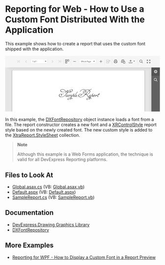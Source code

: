# Reporting for Web - How to Use a Custom Font Distributed With the Application

This example shows how to create a report that uses the custom font shipped with the application.

![Report with Custom Fonts](./Images/report-with-custom-fonts.png)

In this example, the [DXFontRepository](https://docs.devexpress.com/CoreLibraries/DevExpress.Drawing.DXFontRepository) object instance loads a font from a file. The report constructor creates a new font and a [XRControlStyle](https://docs.devexpress.com/XtraReports/DevExpress.XtraReports.UI.XRControlStyle) report style based on the newly created font. The new custom style is added to the [XtraReport.StyleSheet](https://docs.devexpress.com/XtraReports/DevExpress.XtraReports.UI.XtraReport.StyleSheet) collection.

> **Note**
>
> Although this example is a Web Forms application, the technique is valid for all DevExpress Reporting platforms.

## Files to Look At  

- [Global.asax.cs](CS/E5198/Global.asax.cs) (VB: [Global.asax.vb](VB/E5198/Global.asax.vb)) 
- [Default.aspx](CS/E5198/Default.aspx) (VB: [Default.aspx](VB/E5198/Default.aspx))  
- [SampleReport.cs](CS/E5198/SampleReport.cs) (VB: [SampleReport.vb](VB/E5198/SampleReport.vb))  
  
## Documentation

- [DevExpress.Drawing Graphics Library](https://docs.devexpress.com/CoreLibraries/404247/devexpress-drawing-library)
- [DXFontRepository](https://docs.devexpress.com/CoreLibraries/DevExpress.Drawing.DXFontRepository)

## More Examples

- [Reporting for WPF - How to Display a Custom Font in a Report Preview](https://github.com/DevExpress-Examples/reporting-wpf-use-private-custom-font-distributed-with-application)
